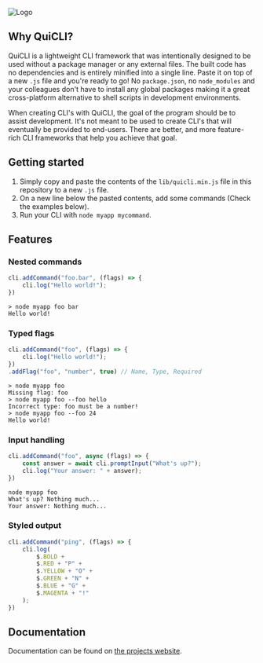 ![Logo](https://user-images.githubusercontent.com/21268739/112211973-bb0b8780-8c1c-11eb-8b5b-7d3db878cff2.png)

## Why QuiCLI?
QuiCLI is a lightweight CLI framework that was intentionally designed to be used without a package manager or any external files. The built code has no dependencies and is entirely minified into a single line. Paste it on top of a new `.js` file and you're ready to go! No `package.json`, no `node_modules` and your colleagues don't have to install any global packages making it a great cross-platform alternative to shell scripts in development environments.

When creating CLI's with QuiCLI, the goal of the program should be to assist development. It's not meant to be used to create CLI's that will eventually be provided to end-users. There are better, and more feature-rich CLI frameworks that help you achieve that goal.

## Getting started

1. Simply copy and paste the contents of the `lib/quicli.min.js` file in this repository to a new `.js` file.
2. On a new line below the pasted contents, add some commands (Check the examples below).
3. Run your CLI with `node myapp mycommand`.

## Features
### Nested commands
```js
cli.addCommand("foo.bar", (flags) => {
    cli.log("Hello world!");
})
```
```
> node myapp foo bar
Hello world!
```
### Typed flags
```js
cli.addCommand("foo", (flags) => {
    cli.log("Hello world!");
})
.addFlag("foo", "number", true) // Name, Type, Required
```
```
> node myapp foo
Missing flag: foo
> node myapp foo --foo hello
Incorrect type: foo must be a number!
> node myapp foo --foo 24
Hello world!
```
### Input handling
```js
cli.addCommand("foo", async (flags) => {
    const answer = await cli.promptInput("What's up?");
    cli.log("Your answer: " + answer);
})
```
```
node myapp foo
What's up? Nothing much...
Your answer: Nothing much...
```
### Styled output
```js
cli.addCommand("ping", (flags) => {
    cli.log(
        $.BOLD +
        $.RED + "P" +
        $.YELLOW + "O" +
        $.GREEN + "N" +
        $.BLUE + "G" +
        $.MAGENTA + "!"
    );
})
```

## Documentation

Documentation can be found on [the projects website](http://quicli.js.org).
